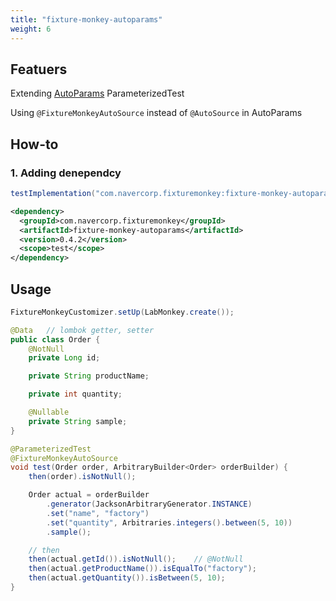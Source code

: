 ```yaml
---
title: "fixture-monkey-autoparams"
weight: 6
---
```


## Featuers
Extending [AutoParams](https://github.com/AutoParams/AutoParams) ParameterizedTest

Using `@FixtureMonkeyAutoSource` instead of `@AutoSource` in AutoParams

## How-to
### 1. Adding denependcy
```groovy
testImplementation("com.navercorp.fixturemonkey:fixture-monkey-autoparams:0.4.2")
```

```xml
<dependency>
  <groupId>com.navercorp.fixturemonkey</groupId>
  <artifactId>fixture-monkey-autoparams</artifactId>
  <version>0.4.2</version>
  <scope>test</scope>
</dependency>
```

## Usage
```java
FixtureMonkeyCustomizer.setUp(LabMonkey.create());

@Data   // lombok getter, setter
public class Order {
    @NotNull
    private Long id;

    private String productName;

    private int quantity;

    @Nullable
    private String sample;
}

@ParameterizedTest
@FixtureMonkeyAutoSource
void test(Order order, ArbitraryBuilder<Order> orderBuilder) {
    then(order).isNotNull();

    Order actual = orderBuilder
        .generator(JacksonArbitraryGenerator.INSTANCE)
        .set("name", "factory")
        .set("quantity", Arbitraries.integers().between(5, 10))
        .sample();

    // then
    then(actual.getId()).isNotNull();    // @NotNull
    then(actual.getProductName()).isEqualTo("factory");
    then(actual.getQuantity()).isBetween(5, 10);
}
```
